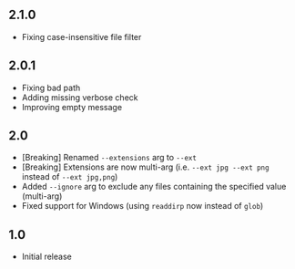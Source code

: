 

## 2.1.0

- Fixing case-insensitive file filter

## 2.0.1

- Fixing bad path
- Adding missing verbose check
- Improving empty message

## 2.0

- [Breaking] Renamed `--extensions` arg to `--ext`
- [Breaking] Extensions are now multi-arg (i.e. `--ext jpg --ext png` instead of `--ext jpg,png`)
- Added `--ignore` arg to exclude any files containing the specified value (multi-arg)
- Fixed support for Windows (using `readdirp` now instead of `glob`)

## 1.0

- Initial release
